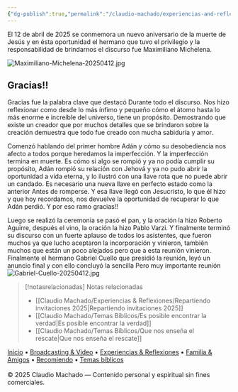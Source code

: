 ```yaml
---
{"dg-publish":true,"permalink":"/claudio-machado/experiencias-and-reflexiones/congregacion-solymar-memorial-2025/","title":"Memorial 2025 - Gracias"}
---
```


El 12 de abril de 2025 se conmemora un nuevo aniversario de la muerte de Jesús y en ésta oportunidad el hermano que tuvo el privilegio y la responsabilidad de brindarnos el discurso fue Maximiliano Michelena.

![Maximiliano-Michelena-20250412.jpg](/img/user/Personal/Im%C3%A1genes/Maximiliano-Michelena-20250412.jpg)

## Gracias!!

Gracias fue la palabra clave que destacó Durante todo el discurso. Nos hizo reflexionar como desde lo más ínfimo y pequeño cómo el átomo hasta lo más enorme e increíble del universo, tiene un propósito. Demostrando que existe un creador que por muchos detalles que se brindaron sobre la creación demuestra que todo fue creado con mucha sabiduría y amor.

Comenzó hablando del primer hombre Adán y cómo su desobediencia nos afecto a todos porque heredamos la imperfección. Y la imperfección termina en muerte. Es cómo si algo se rompió y ya no podía cumplir su propósito, Adán rompió su relación con Jehová y ya no pudo abrir la oportunidad a vida eterna, y lo ilustró con una llave rota que no puede abrir un candado.
Es necesario una nueva llave en perfecto estado como la anterior Antes de romperse. Y esa llave llegó con Jesucristo, lo que él hizo y que hoy recordamos, nos devuelve la oportunidad de recuperar lo que Adán perdió.
Y por eso ramo gracias!!

Luego se realizó la ceremonia se pasó el pan, y la oración la hizo Roberto Aguirre, después el vino, la oración la hizo Pablo Varzi. Y finalmente terminó su discurso con un fuerte aplauso de todos los asistentes, que fueron muchos ya que lucho aceptaron la incorporación y vinieron, también muchos que están un poco alejados pero que a esta reunión vinieron.
Finalmente el hermano Gabriel Cuello que presidió la reunión, leyó un anuncio final y con ello concluyó la sencilla Pero muy importante reunión 
![Gabriel-Cuello-20250412.jpg](/img/user/Personal/Im%C3%A1genes/Gabriel-Cuello-20250412.jpg)






> [!notasrelacionadas] Notas relacionadas
> - [[Claudio Machado/Experiencias & Reflexiones/Repartiendo invitaciones 2025\|Repartiendo invitaciones 2025]]
> - [[Claudio Machado/Temas Bíblicos/Es posible encontrar la verdad\|Es posible encontrar la verdad]]
> - [[Claudio Machado/Temas Bíblicos/Que nos enseña el rescate\|Que nos enseña el rescate]]

<div class="pie-simple">
  <a href="https://mis-apuntes-psi.vercel.app/">Inicio</a> •
  <a href="https://mis-apuntes-psi.vercel.app/claudio-machado/brodcasting-and-videos/principial-brodcasting-and-video/">Broadcasting & Video</a> •
  <a href="https://mis-apuntes-psi.vercel.app/claudio-machado/experiencias-and-reflexiones/experiencias-and-reflexiones/">Experiencias & Reflexiones</a> •
  <a href="https://mis-apuntes-psi.vercel.app/claudio-machado/familia-and-amigos/familia-and-amigos/">Familia & Amigos</a> •
  <a href="https://mis-apuntes-psi.vercel.app/claudio-machado/recomendaciones/recomiendo/">Recomiendo</a> •
  <a href="https://mis-apuntes-psi.vercel.app/claudio-machado/temas-biblicos/temas-biblicos/">Temas bíblicos</a>
  <br><br>
  <span class="legal">© 2025 Claudio Machado — Contenido personal y espiritual sin fines comerciales.</span>
</div>